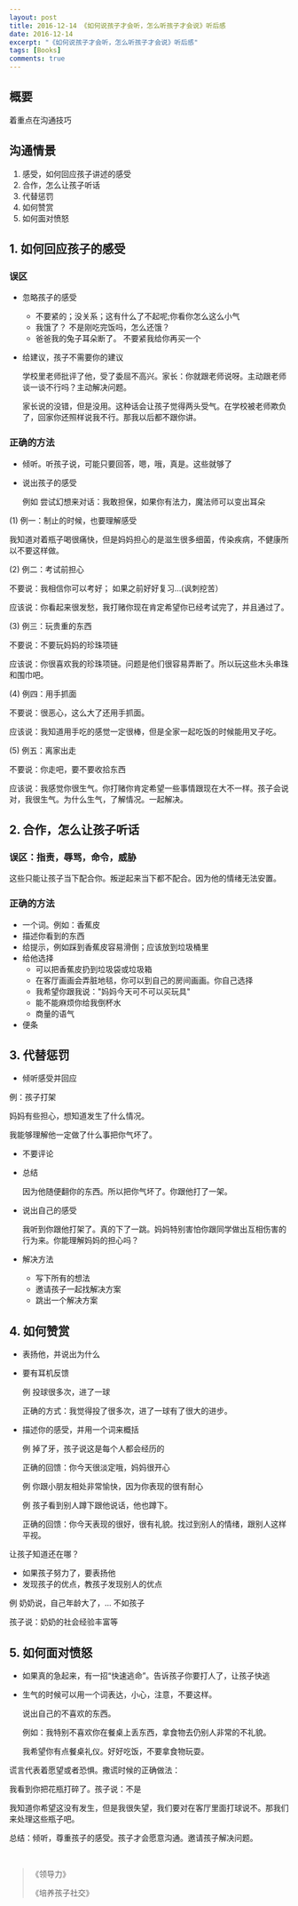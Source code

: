 ```yaml
---
layout: post
title: 2016-12-14 《如何说孩子才会听，怎么听孩子才会说》听后感
date: 2016-12-14
excerpt: "《如何说孩子才会听，怎么听孩子才会说》听后感"
tags: [Books]
comments: true
---
```


## 概要

着重点在沟通技巧

## 沟通情景

1. 感受，如何回应孩子讲述的感受
2. 合作，怎么让孩子听话
3. 代替惩罚
4. 如何赞赏
5. 如何面对愤怒

## 1. 如何回应孩子的感受

### 误区

- 忽略孩子的感受
    - 不要紧的；没关系；这有什么了不起呢;你看你怎么这么小气
    - 我饿了？ 不是刚吃完饭吗，怎么还饿？
    - 爸爸我的兔子耳朵断了。  不要紧我给你再买一个
- 给建议，孩子不需要你的建议

    学校里老师批评了他，受了委屈不高兴。家长：你就跟老师说呀。主动跟老师谈一谈不行吗？主动解决问题。
    
    家长说的没错，但是没用。这种话会让孩子觉得两头受气。在学校被老师欺负了，回家你还照样说我不行。那我以后都不跟你讲。
    

### 正确的方法

- 倾听。听孩子说，可能只要回答，嗯，哦，真是。这些就够了
- 说出孩子的感受
    
    例如 尝试幻想来对话：我敢担保，如果你有法力，魔法师可以变出耳朵

(1) 例一：制止的时候，也要理解感受

我知道对着瓶子喝很痛快，但是妈妈担心的是滋生很多细菌，传染疾病，不健康所以不要这样做。

(2) 例二：考试前担心

不要说：我相信你可以考好； 如果之前好好复习...(讽刺挖苦）

应该说：你看起来很发愁，我打赌你现在肯定希望你已经考试完了，并且通过了。

(3) 例三：玩贵重的东西

不要说：不要玩妈妈的珍珠项链

应该说：你很喜欢我的珍珠项链。问题是他们很容易弄断了。所以玩这些木头串珠和围巾吧。

(4) 例四：用手抓面

不要说：很恶心，这么大了还用手抓面。

应该说：我知道用手吃的感觉一定很棒，但是全家一起吃饭的时候能用叉子吃。

(5) 例五：离家出走

不要说：你走吧，要不要收拾东西

应该说：我感觉你很生气。你打赌你肯定希望一些事情跟现在大不一样。孩子会说对，我很生气。为什么生气，了解情况。一起解决。


## 2. 合作，怎么让孩子听话

### 误区：指责，辱骂，命令，威胁

这些只能让孩子当下配合你。叛逆起来当下都不配合。因为他的情绪无法安置。

### 正确的方法

- 一个词。例如：香蕉皮
- 描述你看到的东西
- 给提示，例如踩到香蕉皮容易滑倒；应该放到垃圾桶里
- 给他选择
    - 可以把香蕉皮扔到垃圾袋或垃圾箱
    - 在客厅画画会弄脏地毯，你可以到自己的房间画画。你自己选择
    - 我希望你跟我说："妈妈今天可不可以买玩具"
    - 能不能麻烦你给我倒杯水
    - 商量的语气
- 便条

## 3. 代替惩罚

- 倾听感受并回应

例：孩子打架

妈妈有些担心，想知道发生了什么情况。

我能够理解他一定做了什么事把你气坏了。

- 不要评论
- 总结

    因为他随便翻你的东西。所以把你气坏了。你跟他打了一架。
  
- 说出自己的感受

    我听到你跟他打架了。真的下了一跳。妈妈特别害怕你跟同学做出互相伤害的行为来。你能理解妈妈的担心吗？

- 解决方法
    - 写下所有的想法
    - 邀请孩子一起找解决方案
    - 跳出一个解决方案 


## 4. 如何赞赏

- 表扬他，并说出为什么
- 要有耳机反馈
    
    例 投球很多次，进了一球
    
    正确的方式：我觉得投了很多次，进了一球有了很大的进步。

- 描述你的感受，并用一个词来概括
    
    例 掉了牙，孩子说这是每个人都会经历的
    
    正确的回馈：你今天很淡定哦，妈妈很开心
    
    例 你跟小朋友相处非常愉快，因为你表现的很有耐心
    
    例 孩子看到别人蹲下跟他说话，他也蹲下。
    
    正确的回馈：你今天表现的很好，很有礼貌。找过到别人的情绪，跟别人这样平视。

让孩子知道还在哪？

- 如果孩子努力了，要表扬他
- 发现孩子的优点，教孩子发现别人的优点

例 奶奶说，自己年龄大了，... 不如孩子

孩子说：奶奶的社会经验丰富等

## 5. 如何面对愤怒

- 如果真的急起来，有一招“快速逃命”。告诉孩子你要打人了，让孩子快逃
- 生气的时候可以用一个词表达，小心，注意，不要这样。
  
    说出自己的不喜欢的东西。
    
    例如：我特别不喜欢你在餐桌上丢东西，拿食物去仍别人非常的不礼貌。
    
    我希望你有点餐桌礼仪。好好吃饭，不要拿食物玩耍。

谎言代表着愿望或者恐惧。撒谎时候的正确做法：

我看到你把花瓶打碎了。孩子说：不是

我知道你希望这没有发生，但是我很失望，我们要对在客厅里面打球说不。那我们来处理这些瓶子吧。

总结：倾听，尊重孩子的感受。孩子才会愿意沟通。邀请孩子解决问题。

<br>

> 《领导力》
> 
> 《培养孩子社交》

